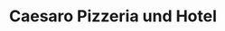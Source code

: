 ---
title: "Caesaro Pizzeria und Hotel"
url: /hagen-am-teutoburger-wald/caesaro-pizzeria-und-hotel/
---